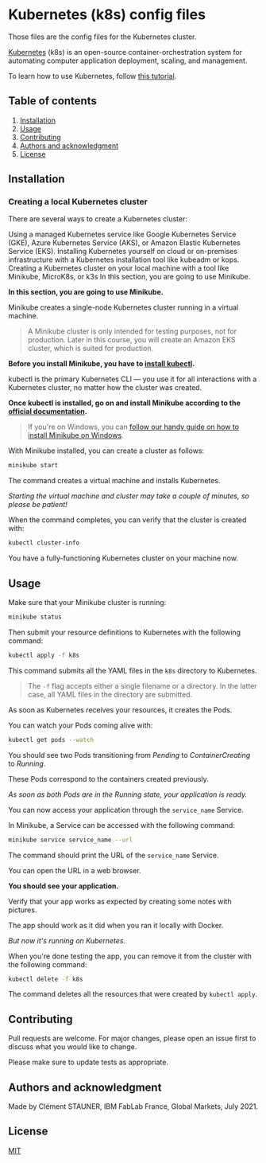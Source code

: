 # Kubernetes (k8s) config files

Those files are the config files for the Kubernetes cluster.

[Kubernetes](https://en.wikipedia.org/wiki/Kubernetes) (k8s) is an open-source container-orchestration system for automating computer application deployment, scaling, and management.

To learn how to use Kubernetes, follow [this tutorial](https://learnk8s.io/deploying-nodejs-kubernetes).

## Table of contents

1. [Installation](#Installation)
2. [Usage](#Usage)
3. [Contributing](#Contributing)
4. [Authors and acknowledgment](#Authors-and-acknowledgment)
5. [License](#License)

## Installation

### Creating a local Kubernetes cluster

There are several ways to create a Kubernetes cluster:

Using a managed Kubernetes service like Google Kubernetes Service (GKE), Azure Kubernetes Service (AKS), or Amazon Elastic Kubernetes Service (EKS).
Installing Kubernetes yourself on cloud or on-premises infrastructure with a Kubernetes installation tool like kubeadm or kops.
Creating a Kubernetes cluster on your local machine with a tool like Minikube, MicroK8s, or k3s
In this section, you are going to use Minikube.

**In this section, you are going to use Minikube.**

Minikube creates a single-node Kubernetes cluster running in a virtual machine.

> A Minikube cluster is only intended for testing purposes, not for production. Later in this course, you will create an Amazon EKS cluster, which is suited for production.

**Before you install Minikube, you have to [install kubectl](https://kubernetes.io/docs/tasks/tools/install-kubectl/).**

kubectl is the primary Kubernetes CLI — you use it for all interactions with a Kubernetes cluster, no matter how the cluster was created.

**Once kubectl is installed, go on and install Minikube according to the [official documentation](https://kubernetes.io/docs/tasks/tools/install-minikube/).**

> If you're on Windows, you can [follow our handy guide on how to install Minikube on Windows](https://learnk8s.io/blog/installing-docker-and-kubernetes-on-windows/).

With Minikube installed, you can create a cluster as follows:

```bash
minikube start
```

The command creates a virtual machine and installs Kubernetes.

*Starting the virtual machine and cluster may take a couple of minutes, so please be patient!*

When the command completes, you can verify that the cluster is created with:

```bash
kubectl cluster-info
```

You have a fully-functioning Kubernetes cluster on your machine now.

## Usage

Make sure that your Minikube cluster is running:

```bash
minikube status
```

Then submit your resource definitions to Kubernetes with the following command:

```bash
kubectl apply -f k8s
```

This command submits all the YAML files in the `k8s` directory to Kubernetes.

> The `-f` flag accepts either a single filename or a directory. In the latter case, all YAML files in the directory are submitted.

As soon as Kubernetes receives your resources, it creates the Pods.

You can watch your Pods coming alive with:

```bash
kubectl get pods --watch
```

You should see two Pods transitioning from *Pending* to *ContainerCreating* to *Running*.

These Pods correspond to the containers created previously.

*As soon as both Pods are in the Running state, your application is ready.*

You can now access your application through the `service_name` Service.

In Minikube, a Service can be accessed with the following command:

```bash
minikube service service_name --url
```

The command should print the URL of the `service_name` Service.

You can open the URL in a web browser.

**You should see your application.**

Verify that your app works as expected by creating some notes with pictures.

The app should work as it did when you ran it locally with Docker.

*But now it's running on Kubernetes.*

When you're done testing the app, you can remove it from the cluster with the following command:

```bash
kubectl delete -f k8s
```

The command deletes all the resources that were created by `kubectl apply`.

## Contributing

Pull requests are welcome. For major changes, please open an issue first to discuss what you would like to change.

Please make sure to update tests as appropriate.

## Authors and acknowledgment

Made by Clément STAUNER, IBM FabLab France, Global Markets, July 2021.

## License

[MIT](https://en.wikipedia.org/wiki/MIT_License)
